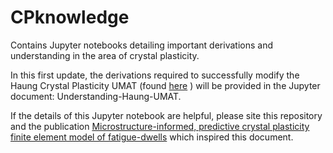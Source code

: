 # CPknowledge
Contains Jupyter notebooks detailing important derivations and understanding in the area of crystal plasticity.

In this first update, the derivations required to successfully modify the Haung Crystal Plasticity UMAT (found [here](http://www.columbia.edu/~jk2079/Kysar_Research_Laboratory/Single_Crystal_UMAT.html) ) will be provided in the Jupyter document: 
Understanding-Haung-UMAT.  

If the details of this Jupyter notebook are helpful, please site this repository and the publication [Microstructure-informed, predictive crystal plasticity finite element model of fatigue-dwells](https://www.sciencedirect.com/science/article/pii/S0927025620303141) which inspired this document.
